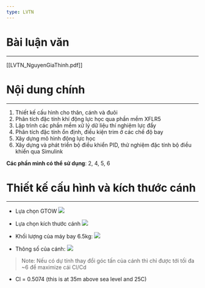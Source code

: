 ```yaml
---
type: LVTN
---
```

# Bài luận văn
---
[[LVTN_NguyenGiaThinh.pdf]]

# Nội dung chính
---
1. Thiết kế cấu hình cho thân, cánh và đuôi
2. Phân tích đặc tính khí động lực học qua phần mềm XFLR5
3. Lập trình các phần mềm xử lý dữ liệu thí nghiệm lực đẩy
4. Phân tích đặc tính ổn định, điều kiện trim ở các chế độ bay 
5. Xây dựng mô hình động lực học
6. Xây dựng và phát triển bộ điều khiển PID, thử nghiệm đặc tính bộ điều khiển qua Simulink

**Các phần mình có thể sử dụng**: 2, 4, 5, 6

# Thiết kế cấu hình và kích thước cánh
---
- Lựa chọn GTOW
![](https://i.imgur.com/x8VJTZa.png)
- Lựa chọn kích thước cánh
![](https://i.imgur.com/BlhULuv.png)

- Khối lượng của máy bay 6.5kg:
  ![](https://i.imgur.com/8K3qFSA.png)

- Thông số của cánh:
![](https://i.imgur.com/sgrPJMR.png)
>Note: Nếu có dự tính thay đổi góc tấn của cánh thì chỉ được tới tối đa ~6 để maximize cái Cl/Cd

- Cl = 0.5074 (this is at 35m above sea level and 25C)
